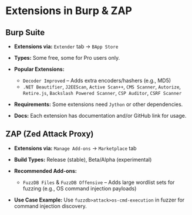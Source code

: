 # Extensions in Burp & ZAP 
## **Burp Suite**
- **Extensions via:** `Extender` tab → `BApp Store`
- **Types:** Some free, some for Pro users only.
- **Popular Extensions:**
    - `Decoder Improved` – Adds extra encoders/hashers (e.g., MD5)
    - `.NET Beautifier`, `J2EEScan`, `Active Scan++`, `CMS Scanner`, `Autorize`, `Retire.js`, `Backslash Powered Scanner`, `CSP Auditor`, `CSRF Scanner`

- **Requirements:** Some extensions need `Jython` or other dependencies.
- **Docs:** Each extension has documentation and/or GitHub link for usage.
## **ZAP (Zed Attack Proxy)**
- **Extensions via:** `Manage Add-ons` → `Marketplace` tab
- **Build Types:** Release (stable), Beta/Alpha (experimental)
- **Recommended Add-ons:**
    - `FuzzDB Files` & `FuzzDB Offensive` – Adds large wordlist sets for fuzzing (e.g., OS command injection payloads)

- **Use Case Example:** Use `fuzzdb>attack>os-cmd-execution` in fuzzer for command injection discovery.